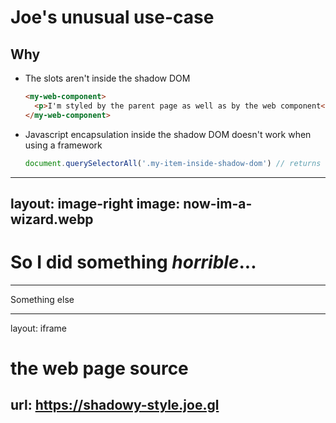 # Joe's unusual use-case

## Why

- The slots aren't inside the shadow DOM
  ```html
  <my-web-component>
    <p>I'm styled by the parent page as well as by the web component</p>
  </my-web-component>
  ```
- Javascript encapsulation inside the shadow DOM doesn't work when using a framework
  ```js
  document.querySelectorAll('.my-item-inside-shadow-dom') // returns nothing ☹️
  ```

---
layout: image-right
image: now-im-a-wizard.webp
---

# So I did something _horrible_...

---

Something else

---
layout: iframe

# the web page source
url: https://shadowy-style.joe.gl
---
